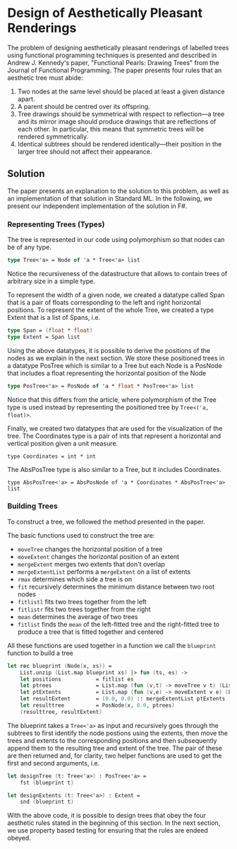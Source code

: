 # Design of Aesthetically Pleasant Renderings
The problem of designing aesthetically pleasant renderings of labelled trees using functional programming techniques is presented and described in Andrew J. Kennedy's paper, "Functional Pearls: Drawing Trees" from the Journal of Functional Programming. The paper presents four rules that an aesthetic tree must abide: 

1. Two nodes at the same level should be placed at least a given distance apart.
2. A parent should be centred over its offspring.
3. Tree drawings should be symmetrical with respect to reflection—a tree and
its mirror image should produce drawings that are reflections of each other. In
particular, this means that symmetric trees will be rendered symmetrically.
4. Identical subtrees should be rendered identically—their position in the larger
tree should not affect their appearance.

## Solution
The paper presents an explanation to the solution to this problem, as well as an implementation of that solution in Standard ML. In the following, we present our independent implementation of the solution in F#.

### Representing Trees (Types)
The tree is represented in our code using polymorphism so that nodes can be of any type.
```fsharp
type Tree<'a> = Node of 'a * Tree<'a> list
```
Notice the recursiveness of the datastructure that allows to contain trees of arbitrary size in a simple type.

To represent the width of a given node, we created a datatype called Span that is a pair of floats corresponding to the left and right horizontal positions. To represent the extent of the whole Tree, we created a type Extent that is a list of Spans, i.e.
```fsharp
type Span = (float * float)
type Extent = Span list
```

Using the above datatypes, it is possible to derive the positions of the nodes as we explain in the next section. We store these positioned trees in a datatype PosTree which is similar to a Tree but each Node is a PosNode that includes a float representing the horizontal position of the Node
```fsharp
type PosTree<'a> = PosNode of 'a * float * PosTree<'a> list
```
Notice that this differs from the article, where polymorphism of the Tree type is used instead by representing the positioned tree by `Tree<('a, float)>`.

Finally, we created two datatypes that are used for the visualization of the tree. 
The Coordinates type is a pair of ints that represent a horizontal and vertical position given a unit measure.

`type Coordinates = int * int`

The AbsPosTree type is also similar to a Tree, but it includes Coordinates.

`type AbsPosTree<'a> = AbsPosNode of 'a * Coordinates * AbsPosTree<'a> list`

### Building Trees

To construct a tree, we followed the method presented in the paper. 

The basic functions used to construct the tree are:

 - `moveTree` changes the horizontal position of a tree
 - `moveExtent` changes the horizontal position of an extent
 - `mergeExtent` merges two extents that don't overlap
 - `mergeExtentList` performs a `mergeExtent` on a list of extents
 - `rmax` determines which side a tree is on
 - `fit` recursively determines the minimum distance between two root nodes
 - `fitlistl` fits two trees together from the left
 - `fitlistr` fits two trees together from the right
 - `mean` determines the average of two trees
 - `fitlist` finds the `mean` of the left-fitted tree and the right-fitted tree to produce a tree that is fitted together and centered

All these functions are used together in a function we call the `blueprint` function to build a tree
```fsharp
let rec blueprint (Node(x, xs)) =
    List.unzip (List.map blueprint xs) |> fun (ts, es) -> 
    let positions           = fitlist es 
    let ptrees              = List.map (fun (v,t) -> moveTree v t) (List.zip positions ts )
    let ptExtents           = List.map (fun (v,e) -> moveExtent v e) (List.zip positions es )
    let resultExtent        = (0.0, 0.0) :: mergeExtentList ptExtents
    let resulttree          = PosNode(x, 0.0, ptrees)
    (resulttree, resultExtent)
```
The blueprint takes a `Tree<'a>` as input and recursively goes through the subtrees to first identify the node postions using the extents, then move the trees and extents to the corresponding positions and then subsequently append them to the resulting tree and extent of the tree. The pair of these are then returned and, for clarity, two helper functions are used to get the first and second arguments, i.e.
```fsharp
let designTree (t: Tree<'a>) : PosTree<'a> =
    fst (blueprint t)

let designExtents (t: Tree<'a>) : Extent = 
    snd (blueprint t)
```

With the above code, it is possible to design trees that obey the four aesthetic rules stated in the beginning of this section. In the next section, we use property based testing for ensuring that the rules are endeed obeyed.